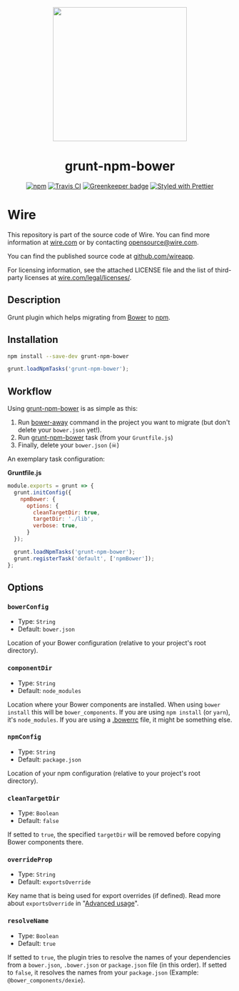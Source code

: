 <p align="center"><img src="./logo.png" width="300" height="300"></p>
<h1 align="center">grunt-npm-bower</h1>
<div align="center">
<a href="https://www.npmjs.com/package/grunt-npm-bower"><img src="https://img.shields.io/npm/v/grunt-npm-bower.svg" alt="npm" /></a>
<a href="https://travis-ci.org/wireapp/grunt-npm-bower?branch=master"><img src="http://travis-ci.org/wireapp/grunt-npm-bower.svg?branch=master" alt="Travis CI" /></a>
<a href="https://greenkeeper.io"><img src="https://badges.greenkeeper.io/wireapp/grunt-npm-bower.svg" alt="Greenkeeper badge" /></a>
<a href="https://github.com/prettier/prettier"><img src="https://img.shields.io/badge/styled_with-prettier-ff69b4.svg" alt="Styled with Prettier" /></a>
</div>

# Wire

This repository is part of the source code of Wire. You can find more information at [wire.com](https://wire.com) or by contacting opensource@wire.com.

You can find the published source code at [github.com/wireapp](https://github.com/wireapp).

For licensing information, see the attached LICENSE file and the list of third-party licenses at [wire.com/legal/licenses/](https://wire.com/legal/licenses/).

## Description

Grunt plugin which helps migrating from [Bower](https://bower.io) to [npm](https://www.npmjs.com).

## Installation

```bash
npm install --save-dev grunt-npm-bower
```

```javascript
grunt.loadNpmTasks('grunt-npm-bower');
```

## Workflow

Using [grunt-npm-bower](https://github.com/wireapp/grunt-npm-bower) is as simple as this:

1. Run [bower-away](https://github.com/sheerun/bower-away) command in the project you want to migrate (but don't delete your `bower.json` yet!).
2. Run [grunt-npm-bower](https://github.com/wireapp/grunt-npm-bower) task (from your `Gruntfile.js`)
3. Finally, delete your `bower.json` (☠)

An exemplary task configuration:

**Gruntfile.js**

```javascript
module.exports = grunt => {
  grunt.initConfig({
    npmBower: {
      options: {
        cleanTargetDir: true,
        targetDir: './lib',
        verbose: true,
      }
  });

  grunt.loadNpmTasks('grunt-npm-bower');
  grunt.registerTask('default', ['npmBower']);
};
```

## Options

### `bowerConfig`

- Type: `String`
- Default: `bower.json`

Location of your Bower configuration (relative to your project's root directory).

### `componentDir`

- Type: `String`
- Default: `node_modules`

Location where your Bower components are installed. When using `bower install` this will be `bower_components`. If you are using `npm install` (or `yarn`), it's `node_modules`. If you are using a [.bowerrc](https://bower.io/docs/config/) file, it might be something else.

### `npmConfig`

- Type: `String`
- Default: `package.json`

Location of your npm configuration (relative to your project's root directory).

### `cleanTargetDir`

- Type: `Boolean`
- Default: `false`

If setted to `true`, the specified `targetDir` will be removed before copying Bower components there.

### `overrideProp`

- Type: `String`
- Default: `exportsOverride`

Key name that is being used for export overrides (if defined). Read more about `exportsOverride` in "[Advanced usage](https://github.com/yatskevich/grunt-bower-task#advanced-usage)". 

### `resolveName`

- Type: `Boolean`
- Default: `true`
 
If setted to `true`, the plugin tries to resolve the names of your dependencies from a `bower.json`, `.bower.json` or `package.json` file (in this order). If setted to `false`, it resolves the names from your `package.json` (Example: `@bower_components/dexie`).


